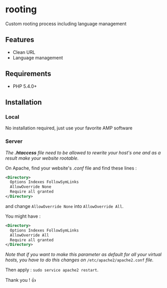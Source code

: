 # rooting
Custom rooting process including language management

## Features
* Clean URL
* Language management

## Requirements
* PHP 5.4.0+

## Installation

### Local
No installation required, just use your favorite AMP software

### Server
_The **.htaccess** file need to be allowed to rewrite your host's one and as a result make your website rootable._

On Apache, find your website's _.conf_ file and find these lines :
```xml
<Directory>
  Options Indexes FollowSymLinks
  AllowOverride None
  Require all granted
</Directory>
```

and change `AllowOverride None` into `AllowOverride All`.

You might have :
```xml
<Directory>
  Options Indexes FollowSymLinks
  AllowOverride All
  Require all granted
</Directory>
```

_Note that if you want to make this parameter as default for all your virtual hosts, you have to do this changes on_ `/etc/apache2/apache2.conf` _file._

Then apply : `sudo service apache2 restart`.


Thank you ! :thumbsup:
